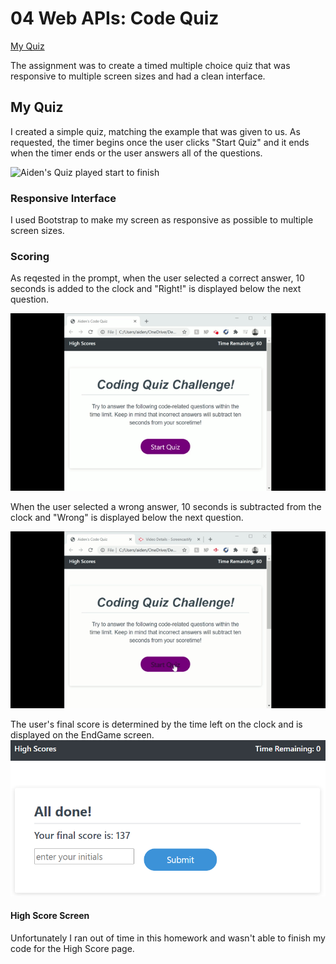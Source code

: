 # 04 Web APIs: Code Quiz

[My Quiz](https://a-thread.github.io/Timed-Code-Quiz/)

The assignment was to create a timed multiple choice quiz that was responsive to multiple screen sizes and had a clean interface.

## My Quiz

I created a simple quiz, matching the example that was given to us. As requested, the timer begins once the user clicks "Start Quiz" and it ends when the timer ends or the user answers all of the questions.

![Aiden's Quiz played start to finish](/assets/images/start-to-finish.gif)

### Responsive Interface

I used Bootstrap to make my screen as responsive as possible to multiple screen sizes. 

### Scoring

As reqested in the prompt, when the user selected a correct answer, 10 seconds is added to the clock and "Right!" is displayed below the next question.

![Correct Answer](/assets/images/timer-correct.gif)

When the user selected a wrong answer, 10 seconds is subtracted from the clock and "Wrong" is displayed below the next question.

![Wrong Answer](/assets/images/timer-wrong.gif)

The user's final score is determined by the time left on the clock and is displayed on the EndGame screen. 
![endScreen showing score](/assets/images/endScreen.png)

#### High Score Screen

Unfortunately I ran out of time in this homework and wasn't able to finish my code for the High Score page.